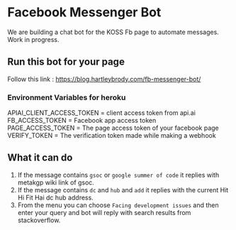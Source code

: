 # Facebook Messenger Bot
We are building a chat bot for the KOSS Fb page to automate messages. Work in progress.

## Run this bot for your page 

Follow this link : https://blog.hartleybrody.com/fb-messenger-bot/

### Environment Variables for heroku 

APIAI_CLIENT_ACCESS_TOKEN = client access token from api.ai <br>
FB_ACCESS_TOKEN = Facebook app access token <br>
PAGE_ACCESS_TOKEN = The page access token of your facebook page <br>
VERIFY_TOKEN = The verification token made while making a webhook

## What it can do 
1. If the message contains `gsoc` or `google summer of code` it replies with metakgp wiki link of gsoc.<br>
2. If the message contains `dc` and `hub` and `add` it replies with the current Hit Hi Fit Hai dc hub address. <br>
3. From the menu you can choose `Facing development issues` and then enter your query and bot will reply with search results from stackoverflow.
